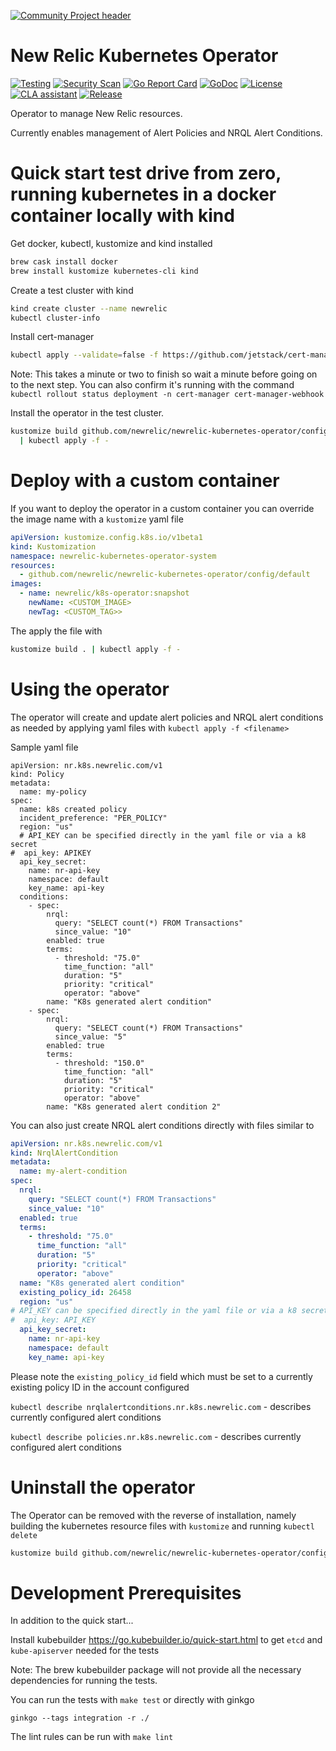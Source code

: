 [![Community Project header](https://github.com/newrelic/open-source-office/raw/master/examples/categories/images/Community_Project.png)](https://github.com/newrelic/open-source-office/blob/master/examples/categories/index.md#category-community-project)

# New Relic Kubernetes Operator

[![Testing](https://github.com/newrelic/newrelic-kubernetes-operator/workflows/Testing/badge.svg)](https://github.com/newrelic/newrelic-kubernetes-operator)
[![Security Scan](https://github.com/newrelic/newrelic-kubernetes-operator/workflows/Security%20Scan/badge.svg)](https://github.com/newrelic/newrelic-kubernetes-operator)
[![Go Report Card](https://goreportcard.com/badge/github.com/newrelic/newrelic-cli?style=flat-square)](https://goreportcard.com/report/github.com/newrelic/newrelic-kubernetes-operator)
[![GoDoc](https://godoc.org/github.com/newrelic/newrelic-kubernetes-operator?status.svg)](https://godoc.org/github.com/newrelic/newrelic-kubernetes-operator)
[![License](https://img.shields.io/badge/License-Apache%202.0-blue.svg)](https://github.com/newrelic/newrelic-kubernetes-operator/blob/master/LICENSE)
[![CLA assistant](https://cla-assistant.io/readme/badge/newrelic/newrelic-kubernetes-operator)](https://cla-assistant.io/newrelic/newrelic-kubernetes-operator)
[![Release](https://img.shields.io/github/release/newrelic/newrelic-kubernetes-operator/all.svg)](https://github.com/newrelic/newrelic-kubernetes-operator/releases/latest)

Operator to manage New Relic resources.

Currently enables management of Alert Policies and NRQL Alert Conditions.

# Quick start test drive from zero, running kubernetes in a docker container locally with kind

Get docker, kubectl, kustomize and kind installed
``` bash
brew cask install docker
brew install kustomize kubernetes-cli kind
```

Create a test cluster with kind

``` bash
kind create cluster --name newrelic
kubectl cluster-info
```

Install cert-manager

``` bash
kubectl apply --validate=false -f https://github.com/jetstack/cert-manager/releases/download/v0.15.0/cert-manager.yaml
```

Note: This takes a minute or two to finish so wait a minute before going on to the next step. 
You can also confirm it's running with the command `kubectl rollout status deployment -n cert-manager cert-manager-webhook`

Install the operator in the test cluster.

``` bash
kustomize build github.com/newrelic/newrelic-kubernetes-operator/config/default/ \
  | kubectl apply -f -
```

# Deploy with a custom container

If you want to deploy the operator in a custom container you can override the image name with a `kustomize` yaml file

```yaml
apiVersion: kustomize.config.k8s.io/v1beta1
kind: Kustomization
namespace: newrelic-kubernetes-operator-system
resources:
  - github.com/newrelic/newrelic-kubernetes-operator/config/default
images:
  - name: newrelic/k8s-operator:snapshot
    newName: <CUSTOM_IMAGE>
    newTag: <CUSTOM_TAG>>
```

The apply the file with 

``` bash
kustomize build . | kubectl apply -f -
```

# Using the operator

The operator will create and update alert policies and NRQL alert conditions as needed by applying yaml files with `kubectl apply -f <filename>`

Sample yaml file
```
apiVersion: nr.k8s.newrelic.com/v1
kind: Policy
metadata:
  name: my-policy
spec:
  name: k8s created policy
  incident_preference: "PER_POLICY"
  region: "us"
  # API_KEY can be specified directly in the yaml file or via a k8 secret
#  api_key: APIKEY
  api_key_secret:
    name: nr-api-key
    namespace: default
    key_name: api-key
  conditions:
    - spec:
        nrql:
          query: "SELECT count(*) FROM Transactions"
          since_value: "10"
        enabled: true
        terms:
          - threshold: "75.0"
            time_function: "all"
            duration: "5"
            priority: "critical"
            operator: "above"
        name: "K8s generated alert condition"
    - spec:
        nrql:
          query: "SELECT count(*) FROM Transactions"
          since_value: "5"
        enabled: true
        terms:
          - threshold: "150.0"
            time_function: "all"
            duration: "5"
            priority: "critical"
            operator: "above"
        name: "K8s generated alert condition 2"

```

You can also just create NRQL alert conditions directly with files similar to 

```yaml
apiVersion: nr.k8s.newrelic.com/v1
kind: NrqlAlertCondition
metadata:
  name: my-alert-condition
spec:
  nrql:
    query: "SELECT count(*) FROM Transactions"
    since_value: "10"
  enabled: true
  terms:
    - threshold: "75.0"
      time_function: "all"
      duration: "5"
      priority: "critical"
      operator: "above"
  name: "K8s generated alert condition"
  existing_policy_id: 26458
  region: "us"
# API_KEY can be specified directly in the yaml file or via a k8 secret
#  api_key: API_KEY
  api_key_secret:
    name: nr-api-key
    namespace: default
    key_name: api-key

```

Please note the `existing_policy_id` field which must be set to a currently existing policy ID in the account configured

`kubectl describe nrqlalertconditions.nr.k8s.newrelic.com` - describes currently configured alert conditions

`kubectl describe policies.nr.k8s.newrelic.com` - describes currently configured alert conditions


# Uninstall the operator

The Operator can be removed with the reverse of installation, namely building the kubernetes resource files with `kustomize` and running `kubectl delete`

``` bash
kustomize build github.com/newrelic/newrelic-kubernetes-operator/config/default/ | kubectl delete -f -
```


# Development Prerequisites

In addition to the quick start...

Install kubebuilder https://go.kubebuilder.io/quick-start.html to get `etcd` and `kube-apiserver` needed for the tests

Note: The brew kubebuilder package will not provide all the necessary dependencies for running the tests. 

You can run the tests with 
`make test` or directly with ginkgo

`ginkgo --tags integration -r ./`

The lint rules can be run with 
`make lint`

